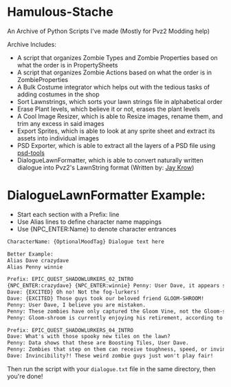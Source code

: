 # Hamulous-Stache
An Archive of Python Scripts I've made (Mostly for Pvz2 Modding help)

Archive Includes:
- A script that organizes Zombie Types and Zombie Properties based on what the order is in PropertySheets
- A script that organizes Zombie Actions based on what the order is in ZombieProperties
- A Bulk Costume integrator which helps out with the tedious tasks of adding costumes in the shop
- Sort Lawnstrings, which sorts your lawn strings file in alphabetical order
- Erase Plant levels, which believe it or not, erases the plant levels
- A Cool Image Resizer, which is able to Resize images, rename them, and trim any excess in said images 
- Export Sprites, which is able to look at any sprite sheet and extract its assets into individual images
- PSD Exporter, which is able to extract all the layers of a PSD file using [psd-tools](https://github.com/psd-tools/psd-tools)
- DialogueLawnFormatter, which is able to convert naturally written dialogue into Pvz2's LawnString format (Written by: [Jay Krow](https://github.com/jaykrow))
# DialogueLawnFormatter Example:
- Start each section with a Prefix: line
- Use Alias lines to define character name mappings
- Use {NPC_ENTER:Name} to denote character entrances
```txt
CharacterName: {OptionalMoodTag} Dialogue text here

Better Example:
Alias Dave crazydave 
Alias Penny winnie

Prefix: EPIC_QUEST_SHADOWLURKERS_02_INTRO
{NPC_ENTER:crazydave} {NPC_ENTER:winnie} Penny: User Dave, it appears some alternate zombie threats are coming out of the shadows.
Dave: {EXCITED} Oh no! Not the fog-lurkers!
Dave: {EXCITED} Those guys took our beloved friend GLOOM-SHROOM!
Penny: User Dave, I believe you are mistaken.
Penny: These zombies have only captured the Gloom Vine, not the Gloom-shroom.
Penny: Gloom-shroom is currently enjoying his retirement, according to my data.

Prefix: EPIC_QUEST_SHADOWLURKERS_04_INTRO
Dave: What's with those spooky new tiles on the lawn?
Penny: Data shows that these are Boosting Tiles, User Dave.
Penny: Zombies that step on them can receive toughness, speed, or invincibility boosts.
Dave: Invincibility?! These weird zombie guys just won't play fair!
```

Then run the script with your `dialogue.txt` file in the same directory, then you're done!

